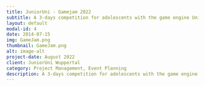 ```yaml
---
title: JuniorUni - Gamejam 2022
subtitle: A 3-days competition for adolescents with the game engine Unity
layout: default
modal-id: 4
date: 2014-07-15
img: GameJam.png
thumbnail: GameJam.png
alt: image-alt
project-date: August 2022
client: JuniorUni Wuppertal
category: Project Management, Event Planning
description: A 3-days competition for adolescents with the game engine Unity
---
```

